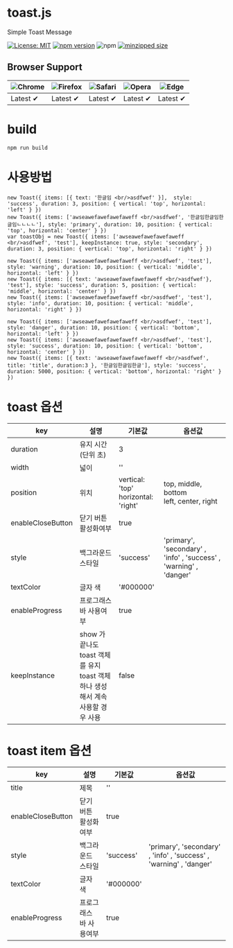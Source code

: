 # toast.js

Simple Toast Message

[![License: MIT](https://img.shields.io/badge/license-MIT-blue.svg)](https://github.com/darainfo/dara-toast/blob/main/LICENSE)
[![npm version](https://badge.fury.io/js/dara-toast.svg)](https://img.shields.io/npm/v/dara-toast)
![npm](https://img.shields.io/npm/dt/dara-toast)
[![minzipped size](https://img.shields.io/bundlephobia/minzip/dara-toast)](https://bundlephobia.com/package/dara-toast)


## Browser Support

![Chrome](https://raw.github.com/alrra/browser-logos/master/src/chrome/chrome_48x48.png) | ![Firefox](https://raw.github.com/alrra/browser-logos/master/src/firefox/firefox_48x48.png) | ![Safari](https://raw.github.com/alrra/browser-logos/master/src/safari/safari_48x48.png) | ![Opera](https://raw.github.com/alrra/browser-logos/master/src/opera/opera_48x48.png) | ![Edge](https://raw.github.com/alrra/browser-logos/master/src/edge/edge_48x48.png)  
--- | --- | --- | --- | --- |  
Latest ✔ | Latest ✔ | Latest ✔ | Latest ✔ | Latest ✔ |  


# build
```
npm run build

```

# 사용방법
```
new Toast({ items: [{ text: '한글임 <br/>asdfwef' }],  style: 'success', duration: 3, position: { vertical: 'top', horizontal: 'left' } })
new Toast({ items: ['awseawefawefawefaweff <br/>asdfwef', '한글임한글임한글임ㄴㄴㄴㄴ'], style: 'primary', duration: 10, position: { vertical: 'top', horizontal: 'center' } })
var toastObj = new Toast({ items: ['awseawefawefawefaweff <br/>asdfwef', 'test'], keepInstance: true, style: 'secondary', duration: 3, position: { vertical: 'top', horizontal: 'right' } })

new Toast({ items: ['awseawefawefawefaweff <br/>asdfwef', 'test'], style: 'warning', duration: 10, position: { vertical: 'middle', horizontal: 'left' } })
new Toast({ items: [{ text: 'awseawefawefawefaweff <br/>asdfwef'}, 'test'], style: 'success', duration: 5, position: { vertical: 'middle', horizontal: 'center' } })
new Toast({ items: ['awseawefawefawefaweff <br/>asdfwef', 'test'], style: 'info', duration: 10, position: { vertical: 'middle', horizontal: 'right' } })

new Toast({ items: ['awseawefawefawefaweff <br/>asdfwef', 'test'], style: 'danger', duration: 10, position: { vertical: 'bottom', horizontal: 'left' } })
new Toast({ items: ['awseawefawefawefaweff <br/>asdfwef', 'test'], style: 'success', duration: 10, position: { vertical: 'bottom', horizontal: 'center' } })
new Toast({ items: [{ text: 'awseawefawefawefaweff <br/>asdfwef', title: 'title', duration:3 }, '한글임한글임한글'], style: 'success', duration: 5000, position: { vertical: 'bottom', horizontal: 'right' } })

```
  

# toast 옵션
| key | 설명 | 기본값 | 옵션값 |
|-----|------|-----|-----|
| duration |  유지 시간(단위 초) |  3 |  |
| width |  넓이 |  '' |  |
| position |   위치 |   vertical: 'top' <br> horizontal: 'right'   |  top, middle, bottom <br>  left, center, right
| enableCloseButton |  닫기 버튼 활성화여부 |  true |  |
| style |  백그라운드 스타일 |  'success' | 'primary', 'secondary' , 'info' , 'success' , 'warning' , 'danger' |
| textColor |  글자 색 |  '#000000' | |
| enableProgress |  프로그래스 바 사용여부 |  true |  |
| keepInstance |  show 가 끝나도 toast 객체를 유지 <br> toast 객체 하나 생성해서 계속 사용할 경우 사용 |  false | 
  


# toast item 옵션
| key | 설명 | 기본값 | 옵션값 |
|-----|------|-----|-----|
| title |  제목 |  '' |  |
| enableCloseButton |  닫기 버튼 활성화여부 |  true |  |
| style |  백그라운드 스타일 |  'success' | 'primary', 'secondary' , 'info' , 'success' , 'warning' , 'danger' |
| textColor |  글자 색 |  '#000000' | |
| enableProgress |  프로그래스 바 사용여부 |  true | |

```